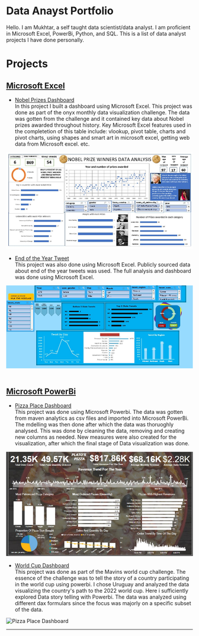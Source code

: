 # Data Anayst Portfolio
Hello. I am Mukhtar, a self taught data scientist/data analyst. I am proficient in Microsoft Excel, PowerBi, Python, and SQL.
This is a list of data analyst projects I have done personally.<br />
# Projects
## [Microsoft Excel](https://github.com/mobolajiolowo/Data_Anayst_Portfolio/tree/main/Excel)
- [Nobel Prizes Dashboard](https://github.com/mobolajiolowo/Data_Anayst_Portfolio/tree/main/Excel/Nobel_prizes)<br />
In this project I built a dashboard using Microsoft Excel. This project was done as part of the onyx monthly data visualization challenge. The data was gotten from the challenge and it contained key data about Nobel prizes awarded throughout history. Key Microsoft Excel features used in the completetion of this table include: vlookup, pivot table, charts and pivot charts, using shapes and smart art in microsoft excel, getting web data from Microsoft excel. etc.<br />

![Nobel Prize Dashboard](Excel/Nobel_prizes/nobel_prizes_dashboard.jpg)<br />

- [End of the Year Tweet](https://github.com/mobolajiolowo/Data_Anayst_Portfolio/tree/main/Excel/end_of_the_year_tweets)<br />
This project was also done using Microsoft Excel. Publicly sourced data about end of the year tweets was used. The full analysis and dashboard was done using Microsoft Excel.

![End Of The Year Dashboard](Excel/end_of_the_year_tweets/end_of_the_year_tweets.jpg)<br /><br />

## [Microsoft PowerBi](https://github.com/mobolajiolowo/Data_Anayst_Portfolio/tree/main/PowerBi)<br />
- [Pizza Place Dashboard](https://github.com/mobolajiolowo/Data_Anayst_Portfolio/tree/main/PowerBi/Pizza_Place_Sales)<br />
This project was done using Microsoft Powerbi. The data was gotten from maven analytics as csv files and imported into Microsoft PowerBi. The mdelling was then done after which the data was thoruoghly analysed. This was done by cleaning the data, removing and creating new columns as needed. New measures were also created for the visualization, after which the final stage of Data visualization was done.

![Pizza Place Dashboard](/PowerBi/Pizza_Place_Sales/pizza_dashboard.jpg)<br />

- [World Cup Dashboard](https://github.com/mobolajiolowo/Data_Anayst_Portfolio/tree/main/PowerBi/World_cup)<br />
This project was done as part of the Mavins world cup challenge. The essence of the challenge was to tell the story of a country participating in the world cup using powerbi. I chose Uruguay and analyzed the data visualizing the country's path to the 2022 world cup. Here i sufficiently explored Data story telling with Powerbi. The data was analyzed using different dax formulars since the focus was majorly on a specific subset of the data. 

![Pizza Place Dashboard](/PowerBi/world_cup_dashboard.jpg)<br />

-------------------------------------------------------------------------------------------------------------------------------------------------------------------------
